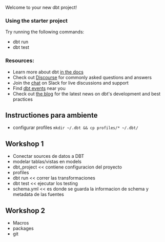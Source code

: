 Welcome to your new dbt project!

### Using the starter project

Try running the following commands:
- dbt run
- dbt test


### Resources:
- Learn more about dbt [in the docs](https://docs.getdbt.com/docs/introduction)
- Check out [Discourse](https://discourse.getdbt.com/) for commonly asked questions and answers
- Join the [chat](https://community.getdbt.com/) on Slack for live discussions and support
- Find [dbt events](https://events.getdbt.com) near you
- Check out [the blog](https://blog.getdbt.com/) for the latest news on dbt's development and best practices

## Instructiones para ambiente
- configurar profiles
`mkdir ~/.dbt && cp profiles/* ~/.dbt/`

## Workshop 1
- Conectar sources de datos a DBT
- modelar tablas/vistas en models
- dbt_project << contiene configuracion del proyecto
- profiles
- dbt run << correr las transformaciones
- dbt test << ejecutar los testing
- schema.yml << es donde se guarda la informacion de schema y metadata de las fuentes

## Workshop 2
- Macros
- packages
- git 